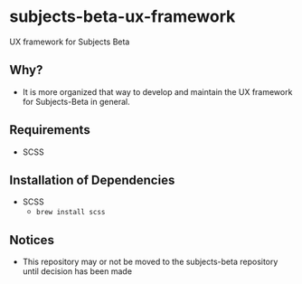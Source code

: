 # subjects-beta-ux-framework
UX framework for Subjects Beta

## Why?

- It is more organized that way to develop and maintain the UX framework for Subjects-Beta 
  in general. 




## Requirements

- SCSS 



## Installation of Dependencies

- SCSS
  - `brew install scss`

## Notices

- This repository may or not be moved to the subjects-beta repository until decision has 
  been made

